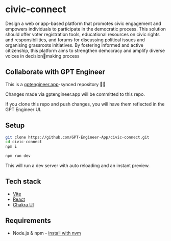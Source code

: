 # civic-connect

Design a web or app-based platform that promotes civic engagement and
empowers individuals to participate in the democratic process. This solution
should offer voter registration tools, educational resources on civic rights and
responsibilities, and forums for discussing political issues and organising
grassroots initiatives. By fostering informed and active citizenship, this
platform aims to strengthen democracy and amplify diverse voices in decisionmaking process

## Collaborate with GPT Engineer

This is a [gptengineer.app](https://gptengineer.app)-synced repository 🌟🤖

Changes made via gptengineer.app will be committed to this repo.

If you clone this repo and push changes, you will have them reflected in the GPT Engineer UI.

## Setup

```sh
git clone https://github.com/GPT-Engineer-App/civic-connect.git
cd civic-connect
npm i
```

```sh
npm run dev
```

This will run a dev server with auto reloading and an instant preview.

## Tech stack

- [Vite](https://vitejs.dev/)
- [React](https://react.dev/)
- [Chakra UI](https://chakra-ui.com/)

## Requirements

- Node.js & npm - [install with nvm](https://github.com/nvm-sh/nvm#installing-and-updating)
